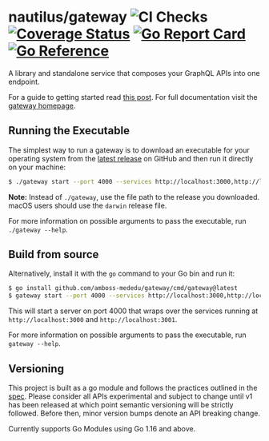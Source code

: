 # nautilus/gateway ![CI Checks](https://github.com/amboss-mededu/gateway/workflows/CI%20Checks/badge.svg?branch=master) [![Coverage Status](https://coveralls.io/repos/github/nautilus/gateway/badge.svg?branch=master)](https://coveralls.io/github/nautilus/gateway?branch=master) [![Go Report Card](https://goreportcard.com/badge/github.com/amboss-mededu/gateway)](https://goreportcard.com/report/github.com/amboss-mededu/gateway) [![Go Reference](https://pkg.go.dev/badge/github.com/amboss-mededu/gateway.svg)](https://pkg.go.dev/github.com/amboss-mededu/gateway)

A library and standalone service that composes your GraphQL APIs into one endpoint.

For a guide to getting started read [this post](https://medium.com/@aaivazis/a-guide-to-schema-federation-part-1-995b639ac035). For full documentation visit the [gateway homepage](https://gateway.nautilus.dev).

## Running the Executable

The simplest way to run a gateway is to download an executable for your operating system
from the [latest release][latest] on GitHub and then run it directly on your machine:

```bash
$ ./gateway start --port 4000 --services http://localhost:3000,http://localhost:3001
```

**Note:** Instead of `./gateway`, use the file path to the release you downloaded.
macOS users should use the `darwin` release file.

For more information on possible arguments to pass the executable, run `./gateway --help`.

[latest]: https://github.com/amboss-mededu/gateway/releases/latest

## Build from source

Alternatively, install it with the `go` command to your Go bin and run it:
```bash
$ go install github.com/amboss-mededu/gateway/cmd/gateway@latest
$ gateway start --port 4000 --services http://localhost:3000,http://localhost:3001
```

This will start a server on port 4000 that wraps over the services
running at `http://localhost:3000` and `http://localhost:3001`.

For more information on possible arguments to pass the executable, run `gateway --help`.

## Versioning

This project is built as a go module and follows the practices outlined in the [spec](https://github.com/golang/go/wiki/Modules). Please consider all APIs experimental and subject
to change until v1 has been released at which point semantic versioning will be strictly followed. Before
then, minor version bumps denote an API breaking change.

Currently supports Go Modules using Go 1.16 and above.
